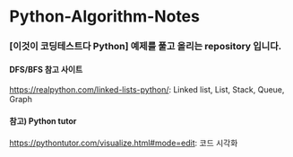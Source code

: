 # Python-Algorithm-Notes
### [이것이 코딩테스트다 Python] 예제를 풀고 올리는 repository 입니다.

#### DFS/BFS 참고 사이트
https://realpython.com/linked-lists-python/: Linked list, List, Stack, Queue, Graph

#### 참고) Python tutor
https://pythontutor.com/visualize.html#mode=edit: 코드 시각화
